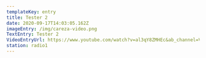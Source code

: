 ```yaml
---
templateKey: entry
title: Tester 2
date: 2020-09-17T14:03:05.162Z
imageEntry: /img/careza-video.png
TextEntry: Tester 2
VideoEntryUrl: https://www.youtube.com/watch?v=al3qY8ZMHEc&ab_channel=Vox
station: radio1
---
```

